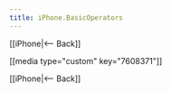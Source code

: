 ```yaml
---
title: iPhone.BasicOperators
---
```

[[iPhone|<-- Back]]

[[media type="custom" key="7608371"]]


[[iPhone|<-- Back]]
